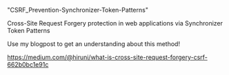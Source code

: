 "CSRF_Prevention-Synchronizer-Token-Patterns" 

Cross-Site Request Forgery protection in web applications via Synchronizer Token Patterns

Use my blogpost to get an understanding about this method!

https://medium.com/@hiruni/what-is-cross-site-request-forgery-csrf-662b0bc1e91c
